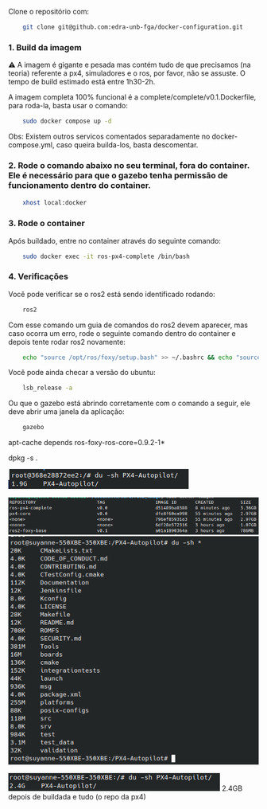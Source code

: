 Clone o repositório com:

```bash
    git clone git@github.com:edra-unb-fga/docker-configuration.git
```
### 1. Build da imagem
⚠️ A imagem é gigante e pesada mas contém tudo de que precisamos (na teoria) referente a px4, simuladores e o ros, por favor, não se assuste. O tempo de build estimado está entre 1h30-2h.

A imagem completa 100% funcional é a complete/complete/v0.1.Dockerfile, para roda-la, basta usar o comando:
```bash
    sudo docker compose up -d
```
Obs: Existem outros servicos comentados separadamente no docker-compose.yml, caso queira builda-los, basta descomentar.

### 2. Rode o comando abaixo no seu terminal, fora do container. Ele é necessário para que o gazebo tenha permissão de funcionamento dentro do container.
```bash
    xhost local:docker
```

### 3. Rode o container

Após buildado, entre no container através do seguinte comando:
```bash
    sudo docker exec -it ros-px4-complete /bin/bash
```

### 4. Verificações

Você pode verificar se o ros2 está sendo identificado rodando:
```bash
    ros2
```

Com esse comando um guia de comandos do ros2 devem aparecer, mas caso ocorra um erro, rode o seguinte comando dentro do container e depois tente rodar ros2 novamente:

```bash
    echo "source /opt/ros/foxy/setup.bash" >> ~/.bashrc && echo "source /opt/ros/foxy/setup.sh" >> ~/.bashrc
```

Você pode ainda checar a versão do ubuntu:
```bash
    lsb_release -a
```
Ou que o gazebo está abrindo corretamente com o comando a seguir, ele deve abrir uma janela da aplicação:
```bash
    gazebo
```


<!-- Firulas necessárias para análise-->
<!-- VER DEPENDENCIAS DE UM PACOTE PARA EVITAR INSTALACOES DUPLICADAS -->
apt-cache depends ros-foxy-ros-core=0.9.2-1*

<!-- Verifique se todos os pacotes listados estão instalados usando o comando  -->
dpkg -s <nome do pacote>.

![alt text](Screenshot_20240430_153051.png)

![alt text](Screenshot_20240430_153453.png)
![alt text](Screenshot_20240501_170016.png)

![alt text](Screenshot_20240501_091325.png)
2.4GB depois de buildada e tudo (o repo da px4)